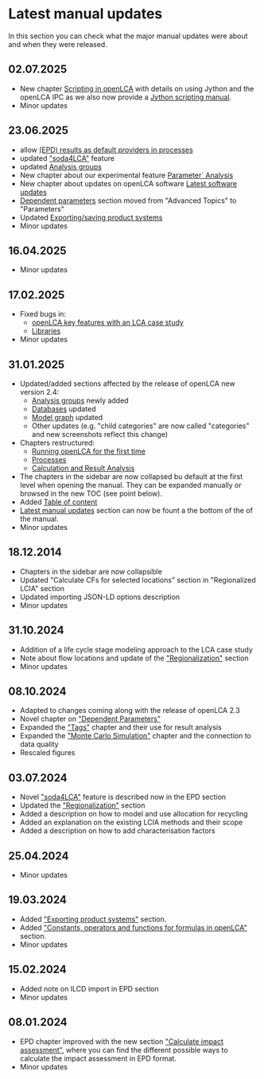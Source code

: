 # Latest manual updates

In this section you can check what the major manual updates were about and when they were released.

## 02.07.2025

- New chapter [Scripting in openLCA](./scripting/index.md) with details on using Jython and the openLCA IPC as we also now provide a [Jython scripting manual](https://greendelta.github.io/openLCAJython-manual/).
- Minor updates

## 23.06.2025

- allow [(EPD) results as default providers in processes](./epds/life_cycle_models.md)
- updated ["soda4LCA"](./epds/soda4lca.md) feature 
- updated [Analysis groups](./res_analysis/res_analysis_groups.md)
- New chapter about our experimental feature [Parameter´ Analysis](./parameters/parameter_analysis.md)
- New chapter about updates on openLCA software [Latest software updates](software_updates.md)
- [Dependent parameters](parameters/dependent_parameter.md) section moved from "Advanced Topics" to "Parameters"
- Updated [Exporting/saving product systems](./prod_sys/exporting.md)
- Minor updates

## 16.04.2025

- Minor updates

## 17.02.2025

- Fixed bugs in:
    - [openLCA key features with an LCA case study](./conceptual_guideline.md)
    - [Libraries](./libraries/index.md)
- Minor updates

## 31.01.2025

- Updated/added sections affected by the release of openLCA new version 2.4:
    - [Analysis groups](./res_analysis/res_analysis_groups.md) newly added
    - [Databases](./databases/index.md) updated
    - [Model graph](./prod_sys/model_graph.md) updated
    - Other updates (e.g. "child categories" are now called "categories" and new screenshots reflect this change)
- Chapters restructured:
    - [Running openLCA for the first time](./running_olca/index.md)
    - [Processes](./processes/index.md)
    - [Calculation and Result Analysis](./res_analysis/index.md)
- The chapters in the sidebar are now collapsed bu default at the first level when opening the manual. They can be expanded manually or browsed in the new TOC (see point below).
- Added [Table of content](./toc.md)
- [Latest manual updates](./updates.md) section can now be fount a the bottom of the of the manual. 
- Minor updates

## 18.12.2014

- Chapters in the sidebar are now collapsible
- Updated "Calculate CFs for selected locations" section in "Regionalized LCIA" section
- Updated importing JSON-LD options description
- Minor updates

## 31.10.2024

- Addition of a life cycle stage modeling approach to the LCA case study
- Note about flow locations and update of the ["Regionalization"](./advanced_top/regionalized.md) section
- Minor updates 

## 08.10.2024

- Adapted to changes coming along with the release of openLCA 2.3
- Novel chapter on ["Dependent Parameters"](./advanced_top/dependent_parameter.md)
- Expanded the ["Tags"](./cheat/tags.md) chapter and their use for result analysis
- Expanded the ["Monte Carlo Simulation"](./advanced_top/monte_carlo.md) chapter and the connection to data quality
- Rescaled figures

## 03.07.2024

- Novel ["soda4LCA"](./epds/soda4lca.md) feature is described now in the EPD section
- Updated the ["Regionalization"](./advanced_top/regionalized.md) section
- Added a description on how to model and use allocation for recycling
- Added an explanation on the existing LCIA methods and their scope
- Added a description on how to add characterisation factors

## 25.04.2024

- Minor updates

## 19.03.2024

- Added ["Exporting product systems"](./prod_sys/exporting.md) section.
- Added ["Constants, operators and functions for formulas in openLCA"](./advanced_top/formulas_in_openlca.md) section.
- Minor updates

## 15.02.2024

- Added note on ILCD import in EPD section
- Minor updates

## 08.01.2024

- EPD chapter improved with the new section ["Calculate impact assessment"](./epds/calculate_impact_assessment.md), where you can find the different possible ways to calculate the impact assessment in EPD format.
- Minor updates
